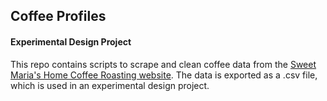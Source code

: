 ## Coffee Profiles
#### Experimental Design Project
This repo contains scripts to scrape and clean coffee data from the [Sweet Maria's Home Coffee Roasting website](https://www.sweetmarias.com/). The data is exported as a .csv file, which is used in an experimental design project.